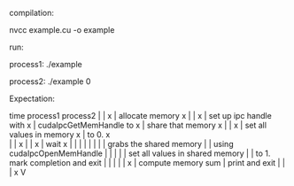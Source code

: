 compilation:

nvcc example.cu -o example

run:

process1: ./example

process2: ./example 0

Expectation:
 
 time  process1                          process2 
  |      |                                  x
  |    allocate memory                      x
  |      |                                  x
  |    set up ipc handle with               x
  |    cudaIpcGetMemHandle to               x
  |    share that memory                    x
  |      |                                  x
  |    set all values in memory             x
  |    to 0.                                x   
  |      |                                  x 
  |      |                                  x
  |     wait                                x
  |      |                                  |
  |      |                                  |
  |      |                               grabs the shared memory
  |      |                              using cudaIpcOpenMemHandle
  |      |                                  |
  |      |                              set all values in shared memory
  |      |                              to 1. mark completion and exit
  |      |                                  |
  |      |                                  x
  |   compute memory sum
  |   print and exit
  |      |
  |      x
  V                                         
